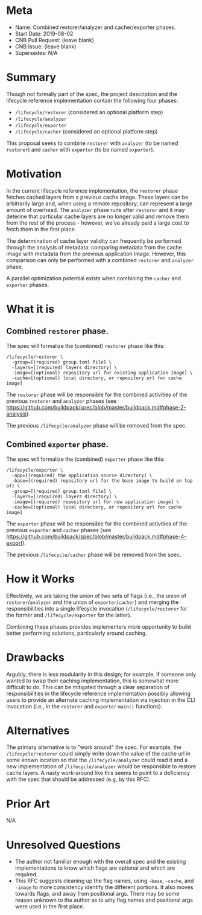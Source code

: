 # Meta
[meta]: #meta
- Name: Combined restorer/analyzer and cacher/exporter phases.
- Start Date: 2019-08-02
- CNB Pull Request: (leave blank)
- CNB Issue: (leave blank)
- Supersedes: N/A

# Summary
[summary]: #summary

Though not formally part of the spec, the project description and the
lifecycle reference implementation contain the following four phases:

- `/lifecycle/restorer` (considered an optional platform step)
- `/lifecycle/analyzer`
- `/lifecycle/exporter`
- `/lifecycle/cacher` (considered an optional platform step)

This proposal seeks to combine `restorer` with `analyzer` (to be named
`restorer`) and `cacher` with `exporter` (to be named `exporter`).

# Motivation
[motivation]: #motivation

In the current lifecycle reference implementation, the `restorer` phase
fetches cached layers from a previous cache image. These layers can be
arbitrarily large and, when using a remote repository, can represent a large
amount of overhead. The `analyzer` phase runs after `restorer` and it
may deterine that particular cache layers are no longer valid and remove them
from the rest of the process - however, we've already paid a large cost to
fetch them in the first place.

The determination of cache layer validity can frequently be performed
through the analysis of metadata: comparing metadata from the cache image with
metadata from the previous application image. However, this comparison can
only be performed with a combined `restorer` and `analyzer` phase.

A parallel optimization potential exists when combining the `cacher` and
`exporter` phases.

# What it is
[what-it-is]: #what-it-is

## Combined `restorer` phase.

The spec will formalize the (combined) `restorer` phase like this:

```
/lifecycle/restorer \
  -group=[(required) group.toml file] \
  -layers=[(required) layers directory] \
  -image=[(optional) repository url for existing application image] \
  -cache=[(optional) local directory, or repository url for cache image]
```

The `restorer` phase will be responsible for the combined activities of the
previous `restorer` and `analyzer` phases
(see https://github.com/buildpack/spec/blob/master/buildpack.md#phase-2-analysis).

The previous `/lifecycle/analyzer` phase will be removed from the spec.


## Combined `exporter` phase.

The spec will formalize the (combined) `exporter` phase like this:

```
/lifecycle/exporter \
  -app=[(required) the application source directory] \
  -base=[(required) repository url for the base image to build on top of] \
  -group=[(required) group.toml file] \
  -layers=[(required) layers directory] \
  -image=[(required) repository url for new application image] \
  -cache=[(optional) local directory, or repository url for cache image]
```

The `exporter` phase will be responsible for the combined activities of the
previous `exporter` and `cacher` phases
(see https://github.com/buildpack/spec/blob/master/buildpack.md#phase-4-export).

The previous `/lifecycle/cacher` phase will be removed from the spec.

# How it Works
[how-it-works]: #how-it-works

Effectively, we are taking the union of two sets of flags
(i.e., the union of `restorer`/`analyzer` and the union of `exporter`/`cacher`)
and merging the responsibilities into a single lifecycle invocation
(`/lifecycle/restorer` for the former and `/lifecycle/exporter` for the latter).

Combining these phases provides implementers more opportunity to build
better performing solutions, particularly around caching.

# Drawbacks
[drawbacks]: #drawbacks

Argubly, there is less modularity in this design; for example, if someone only
wanted to swap their caching implementation, this is somewhat more difficult
to do. This can be mitigated through a clear separation of responsibilities
in the lifecycle reference implementation possibly allowing users to provide
an alternate caching implementation via injection in the CLI invocation (i.e.,
in the `restorer` and `exporter` `main()` functions).

# Alternatives
[alternatives]: #alternatives

The primary alternative is to "work around" the spec. For example, the
`/lifecycle/restorer` could simply write down the value of the cache url in
some known location so that the `/lifecycle/analyzer` could read it and a new
implementation of `/lifecycle/analyzer` would be responsible to restore cache
layers. A nasty work-around like this seems to point to a deficiency with the
spec that should be addressed (e.g, by this RFC).

# Prior Art
[prior-art]: #prior-art

N/A

# Unresolved Questions
[unresolved-questions]: #unresolved-questions

- The author not familiar enough with the overall spec and the existing
  implementations to know which flags are optional and which are required.
- This RFC suggests cleaning up the flag names, using `-base`, `-cache`, and
  `-image` to more consistency identify the different portions. It also moves
  towards flags, and away from positional args. There may be some reason
  unknown to the author as to why flag names and positional args were used
  in the first place.


